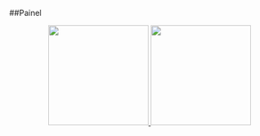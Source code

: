 ##Painel
<div align="center">
  <a href="https://github.com/HudsonRetonde">
  <img height="180em" src="https://github-readme-stats.vercel.app/api?username=HudsonRetonde&show_icons=true&theme=dark&include_all_commits=true&count_private=true"/>
  <img height="180em" src="https://github-readme-stats.vercel.app/api/top-langs/?username=HudsonRetonde&layout=compact&langs_count=7&theme=dark"/>
</div>


